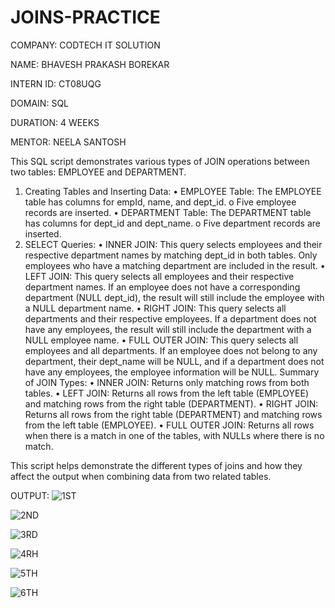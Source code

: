 # JOINS-PRACTICE
COMPANY: CODTECH IT SOLUTION

NAME: BHAVESH PRAKASH BOREKAR 

INTERN ID: CT08UQG 

DOMAIN: SQL

DURATION: 4 WEEKS

MENTOR: NEELA SANTOSH

This SQL script demonstrates various types of JOIN operations between two tables: EMPLOYEE and DEPARTMENT.
1. Creating Tables and Inserting Data:
•	EMPLOYEE Table: The EMPLOYEE table has columns for empId, name, and dept_id. 
o	Five employee records are inserted.
•	DEPARTMENT Table: The DEPARTMENT table has columns for dept_id and dept_name. 
o	Five department records are inserted.
2. SELECT Queries:
•	INNER JOIN: This query selects employees and their respective department names by matching dept_id in both tables. Only employees who have a matching department are included in the result.
•	LEFT JOIN: This query selects all employees and their respective department names. If an employee does not have a corresponding department (NULL dept_id), the result will still include the employee with a NULL department name.
•	RIGHT JOIN: This query selects all departments and their respective employees. If a department does not have any employees, the result will still include the department with a NULL employee name.
•	FULL OUTER JOIN: This query selects all employees and all departments. If an employee does not belong to any department, their dept_name will be NULL, and if a department does not have any employees, the employee information will be NULL.
Summary of JOIN Types:
•	INNER JOIN: Returns only matching rows from both tables.
•	LEFT JOIN: Returns all rows from the left table (EMPLOYEE) and matching rows from the right table (DEPARTMENT).
•	RIGHT JOIN: Returns all rows from the right table (DEPARTMENT) and matching rows from the left table (EMPLOYEE).
•	FULL OUTER JOIN: Returns all rows when there is a match in one of the tables, with NULLs where there is no match.

This script helps demonstrate the different types of joins and how they affect the output when combining data from two related tables.

OUTPUT:
![1ST](https://github.com/user-attachments/assets/beebf63e-e5fc-42a1-b959-cbd337183a69)

![2ND](https://github.com/user-attachments/assets/c080c507-f196-473d-91c0-9f2ce0d5d8df)

![3RD](https://github.com/user-attachments/assets/b83e2bb6-ed9d-488d-a02c-07f003536f79)

![4RH](https://github.com/user-attachments/assets/7e68423b-61da-44fc-bfff-6ef80c313615)


![5TH](https://github.com/user-attachments/assets/e3bef85b-4639-42dc-aa5e-ad516d7253ed)


![6TH](https://github.com/user-attachments/assets/d29cab14-d75f-4198-95e5-d24aa9cb3789)



